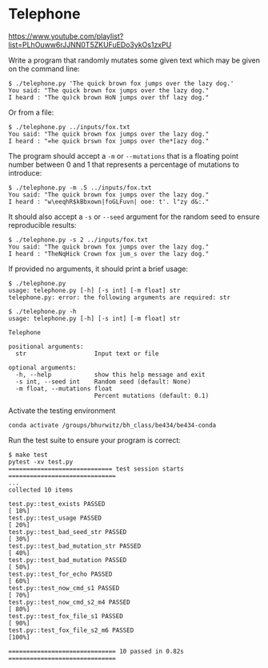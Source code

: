 # Telephone

https://www.youtube.com/playlist?list=PLhOuww6rJJNN0T5ZKUFuEDo3ykOs1zxPU

Write a program that randomly mutates some given text which may be given on the command line:

```
$ ./telephone.py 'The quick brown fox jumps over the lazy dog.'
You said: "The quick brown fox jumps over the lazy dog."
I heard : "The qu)ck brown HoN jumps over thf lazy dog."
```

Or from a file:

```
$ ./telephone.py ../inputs/fox.txt
You said: "The quick brown fox jumps over the lazy dog."
I heard : "=he quick brswn fox jumps over the*[azy dog."
```

The program should accept a `-m` or `--mutations` that is a floating point number between 0 and 1 that represents a percentage of mutations to introduce:

```
$ ./telephone.py -m .5 ../inputs/fox.txt
You said: "The quick brown fox jumps over the lazy dog."
I heard : "w\eeqhR$kBbxown|foGLFuvn| ooe: t'. l"zy d&:."
```

It should also accept a `-s` or `--seed` argument for the random seed to ensure reproducible results:

```
$ ./telephone.py -s 2 ../inputs/fox.txt
You said: "The quick brown fox jumps over the lazy dog."
I heard : "TheNqHick Crown fox jum_s over the lazy dog."
```

If provided no arguments, it should print a brief usage:

```
$ ./telephone.py
usage: telephone.py [-h] [-s int] [-m float] str
telephone.py: error: the following arguments are required: str
```

```
$ ./telephone.py -h
usage: telephone.py [-h] [-s int] [-m float] str

Telephone

positional arguments:
  str                   Input text or file

optional arguments:
  -h, --help            show this help message and exit
  -s int, --seed int    Random seed (default: None)
  -m float, --mutations float
                        Percent mutations (default: 0.1)
```

Activate the testing environment

```
conda activate /groups/bhurwitz/bh_class/be434/be434-conda
```

Run the test suite to ensure your program is correct:

```
$ make test
pytest -xv test.py
============================= test session starts ==============================
...
collected 10 items

test.py::test_exists PASSED                                              [ 10%]
test.py::test_usage PASSED                                               [ 20%]
test.py::test_bad_seed_str PASSED                                        [ 30%]
test.py::test_bad_mutation_str PASSED                                    [ 40%]
test.py::test_bad_mutation PASSED                                        [ 50%]
test.py::test_for_echo PASSED                                            [ 60%]
test.py::test_now_cmd_s1 PASSED                                          [ 70%]
test.py::test_now_cmd_s2_m4 PASSED                                       [ 80%]
test.py::test_fox_file_s1 PASSED                                         [ 90%]
test.py::test_fox_file_s2_m6 PASSED                                      [100%]

============================== 10 passed in 0.82s ==============================
```
